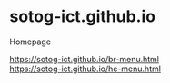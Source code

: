 # sotog-ict.github.io

Homepage  

https://sotog-ict.github.io/br-menu.html  
https://sotog-ict.github.io/he-menu.html
